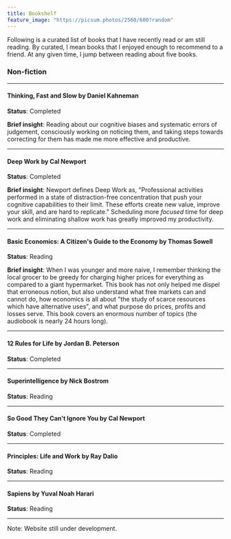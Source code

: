 ```yaml
---
title: Bookshelf
feature_image: "https://picsum.photos/2560/600?random"
---
```


Following is a curated list of books that I have recently read or am still
reading. By curated, I mean books that I enjoyed enough to recommend to a
friend. At any given time, I jump between reading about five books.


### Non-fiction

----------------

#### Thinking, Fast and Slow by Daniel Kahneman

**Status**: Completed

**Brief insight**: Reading about our cognitive biases and systematic errors of
  judgement, consciously working on noticing them, and taking steps towards
  correcting for them has made me more effective and productive.

----------------

#### Deep Work by Cal Newport

**Status**: Completed

**Brief insight**: Newport defines Deep Work as, "Professional activities
performed in a state of distraction-free concentration that push your cognitive
capabilities to their limit. These efforts create new value, improve your skill,
and are hard to replicate." Scheduling more *focused* time for deep work and
eliminating shallow work has greatly improved my productivity.

----------------

#### Basic Economics: A Citizen's Guide to the Economy by Thomas Sowell

**Status**: Reading

**Brief insight**: When I was younger and more naive, I remember thinking the
local grocer to be greedy for charging higher prices for everything as compared
to a giant hypermarket. This book has not only helped me dispel that erroneous
notion, but also understand what free markets can and cannot do, how economics
is all about "the study of scarce resources which have alternative uses", and
what purpose do prices, profits and losses serve. This book covers an enormous
number of topics (the audiobook is nearly 24 hours long).

----------------

#### 12 Rules for Life by Jordan B. Peterson

**Status**: Completed

----------------

#### Superintelligence by Nick Bostrom

**Status**: Reading

----------------

#### So Good They Can't Ignore You by Cal Newport

**Status**: Completed

----------------

#### Principles: Life and Work by Ray Dalio

**Status**: Reading

----------------

#### Sapiens by Yuval Noah Harari

**Status**: Reading

----------------

Note: Website still under development.